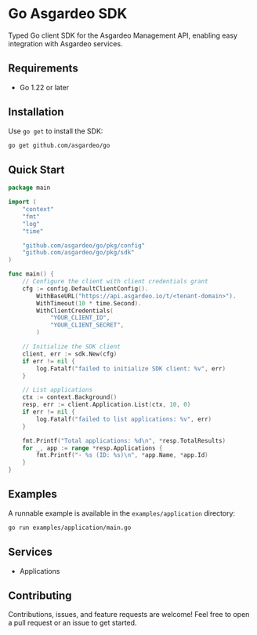 # Go Asgardeo SDK

Typed Go client SDK for the Asgardeo Management API, enabling easy integration with Asgardeo services.

## Requirements

- Go 1.22 or later

## Installation

Use `go get` to install the SDK:

```bash
go get github.com/asgardeo/go
```

## Quick Start

```go
package main

import (
    "context"
    "fmt"
    "log"
    "time"

    "github.com/asgardeo/go/pkg/config"
    "github.com/asgardeo/go/pkg/sdk"
)

func main() {
    // Configure the client with client credentials grant
    cfg := config.DefaultClientConfig().
        WithBaseURL("https://api.asgardeo.io/t/<tenant-domain>").
        WithTimeout(10 * time.Second).
        WithClientCredentials(
            "YOUR_CLIENT_ID",
            "YOUR_CLIENT_SECRET",
        )

    // Initialize the SDK client
    client, err := sdk.New(cfg)
    if err != nil {
        log.Fatalf("failed to initialize SDK client: %v", err)
    }

    // List applications
    ctx := context.Background()
    resp, err := client.Application.List(ctx, 10, 0)
    if err != nil {
        log.Fatalf("failed to list applications: %v", err)
    }

    fmt.Printf("Total applications: %d\n", *resp.TotalResults)
    for _, app := range *resp.Applications {
        fmt.Printf("- %s (ID: %s)\n", *app.Name, *app.Id)
    }
}
```

## Examples

A runnable example is available in the `examples/application` directory:

```bash
go run examples/application/main.go
```

## Services

- Applications

## Contributing

Contributions, issues, and feature requests are welcome! Feel free to open a pull request or an issue to get started.

